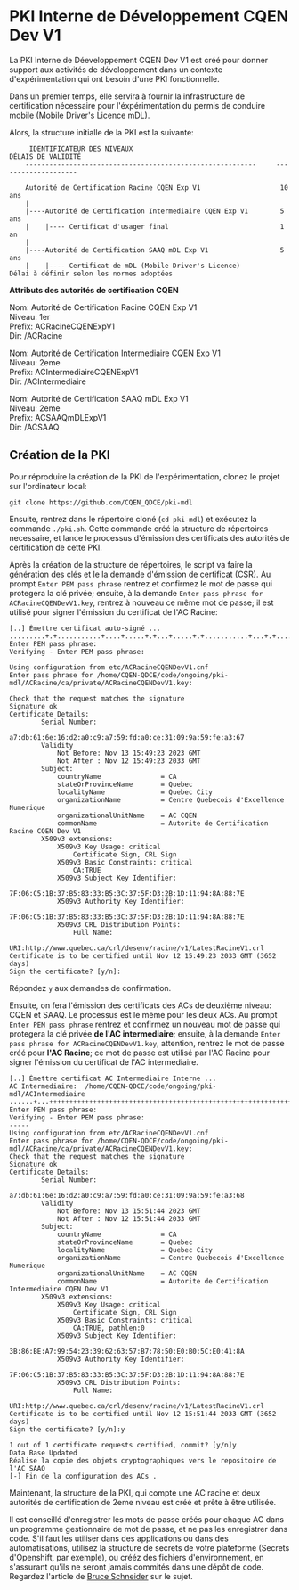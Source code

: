# PKI Interne de Développement CQEN Dev V1

La PKI Interne de Déeveloppement CQEN Dev V1 est créé pour donner support aux activités 
de développement dans un contexte d'expérimentation qui ont besoin d'une PKI fonctionnelle. 

Dans un premier temps, elle servira à fournir la infrastructure de certification nécessaire
pour l'éxpérimentation du permis de conduire mobile (Mobile Driver's Licence mDL).  

Alors, la structure initialle de la PKI est la suivante: 

```
     IDENTIFICATEUR DES NIVEAUX                                     DÉLAIS DE VALIDITÉ
    ----------------------------------------------------------     --------------------
    
    Autorité de Certification Racine CQEN Exp V1                    10 ans
    |
    |----Autorité de Certification Intermediaire CQEN Exp V1        5 ans
    |    |---- Certificat d'usager final                            1 an
    |
    |----Autorité de Certification SAAQ mDL Exp V1                  5 ans
    |    |---- Certificat de mDL (Mobile Driver's Licence)          Délai à définir selon les normes adoptées          
```


**Attributs des autorités de certification CQEN** 

Nom: Autorité de Certification Racine CQEN Exp V1   
Niveau: 1er  
Prefix: ACRacineCQENExpV1  
Dir: /ACRacine  

Nom: Autorité de Certification Intermediaire CQEN Exp V1   
Niveau: 2eme  
Prefix: ACIntermediaireCQENExpV1  
Dir: /ACIntermediaire  

Nom: Autorité de Certification SAAQ mDL Exp V1  
Niveau: 2eme  
Prefix: ACSAAQmDLExpV1  
Dir: /ACSAAQ  


## Création de la PKI 

Pour réproduire la création de la PKI de l'expérimentation, clonez le projet sur l'ordinateur local: 

```
git clone https://github.com/CQEN_QDCE/pki-mdl
``` 

Ensuite, rentrez dans le répertoire cloné (`cd pki-mdl`) et exécutez la commande `./pki.sh`. Cette commande créé la structure de répertoires necessaire, et lance le processus 
d'émission des certificats des autorités de certification de cette PKI. 

Après la création de la structure de répertoires, le script va faire la génération des clés et le la demande d'émission de 
certificat (CSR). Au prompt `Enter PEM pass phrase` rentrez et confirmez le mot de passe qui protegera la clé privée; ensuite, à la demande
`Enter pass phrase for ACRacineCQENDevV1.key`, rentrez à nouveau ce même mot de passe; il est utilisé pour signer l'émission 
du certificat de l'AC Racine:  

```
[..] Émettre certificat auto-signé ...
.........+.+...........+....+.....+.+...+.....+.+...........+...+.+......+.........+.....+.............+....................+.+.....+.......+...+..........................+.+...+...........+.+........+......+................+..+.+.........+.....+...+...+....+...+..+.+..+....+.........+...............+..+.......+++++++++++++++++++++++++++++++++++++++++++++++++++++++++++++++++*..........+.....+.......+..+............+.+...+...........+.+......+...+...........+...+......+.........+.......+......+........+......+...+.+.........+........+++++++++++++++++++++++++++++++++++++++++++++++++++++++++++++++++
Enter PEM pass phrase:
Verifying - Enter PEM pass phrase:
-----
Using configuration from etc/ACRacineCQENDevV1.cnf
Enter pass phrase for /home/CQEN-QDCE/code/ongoing/pki-mdl/ACRacine/ca/private/ACRacineCQENDevV1.key:

Check that the request matches the signature
Signature ok
Certificate Details:
        Serial Number:
            a7:db:61:6e:16:d2:a0:c9:a7:59:fd:a0:ce:31:09:9a:59:fe:a3:67
        Validity
            Not Before: Nov 13 15:49:23 2023 GMT
            Not After : Nov 12 15:49:23 2033 GMT
        Subject:
            countryName               = CA
            stateOrProvinceName       = Quebec
            localityName              = Quebec City
            organizationName          = Centre Quebecois d'Excellence Numerique
            organizationalUnitName    = AC CQEN
            commonName                = Autorite de Certification Racine CQEN Dev V1
        X509v3 extensions:
            X509v3 Key Usage: critical
                Certificate Sign, CRL Sign
            X509v3 Basic Constraints: critical
                CA:TRUE
            X509v3 Subject Key Identifier: 
                7F:06:C5:1B:37:B5:83:33:B5:3C:37:5F:D3:2B:1D:11:94:8A:88:7E
            X509v3 Authority Key Identifier: 
                7F:06:C5:1B:37:B5:83:33:B5:3C:37:5F:D3:2B:1D:11:94:8A:88:7E
            X509v3 CRL Distribution Points: 
                Full Name:
                  URI:http://www.quebec.ca/crl/desenv/racine/v1/LatestRacineV1.crl
Certificate is to be certified until Nov 12 15:49:23 2033 GMT (3652 days)
Sign the certificate? [y/n]:
``` 

Répondez `y` aux demandes de confirmation. 

Ensuite, on fera l'émission des certificats des ACs de deuxième niveau: CQEN et SAAQ. Le processus est le même 
pour les deux ACs.  Au prompt `Enter PEM pass phrase` rentrez et confirmez un nouveau mot de passe qui protegera la clé
privée **de l'AC intermediaire**; ensuite, à la demande `Enter pass phrase for ACRacineCQENDevV1.key`, attention, rentrez le mot de 
passe créé pour **l'AC Racine**; ce mot de passe est utilisé par l'AC Racine pour signer l'émission du certificat de l'AC intermediaire.  

```
[..] Émettre certificat AC Intermediaire Interne ...
AC Intermediaire:  /home/CQEN-QDCE/code/ongoing/pki-mdl/ACIntermediaire
......+...+++++++++++++++++++++++++++++++++++++++++++++++++++++++++++++++++*.....+....+..+++++++++++++++++++++++++++++++++++++++++++++++++++++++++++++++++*.+..+.......+.....+......+..................+.........+.............+..+.+......+.....+........+.......+........+..........+...+..............+.+......+........+............+......+..........+...+..+.........+....+......+...+........+...+.+.....+.+.........+...........+....+......+..+............+....+..+..........+..+..........+..+..........+......+...+.....+................+.....+...+.+..+.........+......+.........+....+++++++++++++++++++++++++++++++++++++++++++++++++++++++++++++++++
Enter PEM pass phrase:
Verifying - Enter PEM pass phrase:
-----
Using configuration from etc/ACRacineCQENDevV1.cnf
Enter pass phrase for /home/CQEN-QDCE/code/ongoing/pki-mdl/ACRacine/ca/private/ACRacineCQENDevV1.key:
Check that the request matches the signature
Signature ok
Certificate Details:
        Serial Number:
            a7:db:61:6e:16:d2:a0:c9:a7:59:fd:a0:ce:31:09:9a:59:fe:a3:68
        Validity
            Not Before: Nov 13 15:51:44 2023 GMT
            Not After : Nov 12 15:51:44 2033 GMT
        Subject:
            countryName               = CA
            stateOrProvinceName       = Quebec
            localityName              = Quebec City
            organizationName          = Centre Quebecois d'Excellence Numerique
            organizationalUnitName    = AC CQEN
            commonName                = Autorite de Certification Intermediaire CQEN Dev V1
        X509v3 extensions:
            X509v3 Key Usage: critical
                Certificate Sign, CRL Sign
            X509v3 Basic Constraints: critical
                CA:TRUE, pathlen:0
            X509v3 Subject Key Identifier: 
                3B:86:BE:A7:99:54:23:39:62:63:57:B7:78:50:E0:B0:5C:E0:41:8A
            X509v3 Authority Key Identifier: 
                7F:06:C5:1B:37:B5:83:33:B5:3C:37:5F:D3:2B:1D:11:94:8A:88:7E
            X509v3 CRL Distribution Points: 
                Full Name:
                  URI:http://www.quebec.ca/crl/desenv/racine/v1/LatestRacineV1.crl
Certificate is to be certified until Nov 12 15:51:44 2033 GMT (3652 days)
Sign the certificate? [y/n]:y

1 out of 1 certificate requests certified, commit? [y/n]y
Data Base Updated
Réalise la copie des objets cryptographiques vers le repositoire de l'AC SAAQ
[-] Fin de la configuration des ACs .
``` 

Maintenant, la structure de la PKI, qui compte une AC racine et deux autorités de certification de 2eme niveau est créé 
et prête à être utilisée. 

Il est conseillé d'enregistrer les mots de passe créés pour chaque AC dans un programme gestionnaire de mot de passe, et 
ne pas les enregistrer dans code. S'il faut les utiliser dans des applications ou dans des automatisations, utilisez la 
structure de secrets de votre plateforme (Secrets d'Openshift, par exemple), ou crééz des fichiers d'environnement, en 
s'assurant qu'ils ne seront jamais commités dans une dépôt de code. Regardez l'article de [Bruce Schneider](01) sur le sujet. 

[01]: https://www.schneier.com/blog/archives/2005/06/write_down_your.html "Write down you passwords"